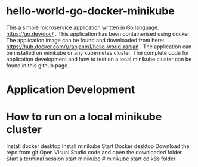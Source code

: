 # hello-world-go-docker-minikube

This a simple microservice application written in Go language. https://go.dev/doc/ .
This application has been containerised using docker.
The application image can be found and downloaded from here: https://hub.docker.com/r/ranjanm1/hello-world-ranjan .
The application can be installed on minikube or any kubernetes cluster.
The complete code for application development and how to test on a local minikube cluster can be found in this github page.

# Application Development




# How to run on a local minikube cluster
Install docker desktop
Install minikube
Start Docker desktop
Download the repo from git
Open Visual Studio code and open the downloaded folder
Start a terminal session
start minikube
    # minikube start
cd k8s folder

